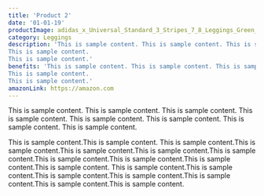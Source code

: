 ```yaml
---
title: 'Product 2'
date: '01-01-19'
productImage: adidas_x_Universal_Standard_3_Stripes_7_8_Leggings_Green_FJ7471_21_model.jpg
category: Leggings
description: 'This is sample content. This is sample content. This is sample content. This is sample content. This is sample content. This is sample content.
This is sample content.
This is sample content.'
benefits: 'This is sample content. This is sample content. This is sample content. This is sample content. This is sample content. This is sample content.
This is sample content.
This is sample content.'
amazonLink: https://amazon.com
---
```


This is sample content. This is sample content. This is sample content. This is sample content. This is sample content. This is sample content.
This is sample content.
This is sample content.

This is sample content.This is sample content.
This is sample content.This is sample content.This is sample content.This is sample content.This is sample content.This is sample content.This is sample content.This is sample content.This is sample content.
This is sample content.This is sample content.This is sample content.This is sample content.This is sample content.This is sample content.This is sample content.